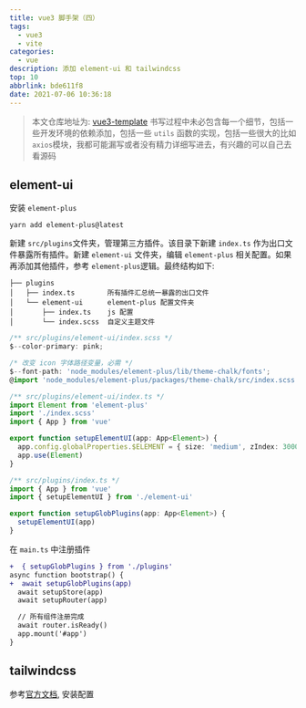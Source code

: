 ```yaml
---
title: vue3 脚手架（四）
tags:
  - vue3
  - vite
categories:
  - vue
description: 添加 element-ui 和 tailwindcss
top: 10
abbrlink: bde611f8
date: 2021-07-06 10:36:18
---
```


> 本文仓库地址为: [vue3-template](https://github.com/lost-dream/vue3-template)
> 书写过程中未必包含每一个细节，包括一些开发环境的依赖添加，包括一些 `utils` 函数的实现，包括一些很大的比如 `axios`模块，我都可能漏写或者没有精力详细写进去，有兴趣的可以自己去看源码

## element-ui

安装 `element-plus`

```shell
yarn add element-plus@latest
```

新建 `src/plugins`文件夹，管理第三方插件。该目录下新建 `index.ts` 作为出口文件暴露所有插件。新建 `element-ui` 文件夹，编辑 `element-plus` 相关配置。如果再添加其他插件，参考 `element-plus`逻辑。最终结构如下:

```plain
├── plugins
│   ├── index.ts        所有插件汇总统一暴露的出口文件
│   └── element-ui      element-plus 配置文件夹
│       ├── index.ts    js 配置
│       └── index.scss  自定义主题文件
```

```ts
/** src/plugins/element-ui/index.scss */
$--color-primary: pink;

/* 改变 icon 字体路径变量，必需 */
$--font-path: 'node_modules/element-plus/lib/theme-chalk/fonts';
@import 'node_modules/element-plus/packages/theme-chalk/src/index.scss';

/** src/plugins/element-ui/index.ts */
import Element from 'element-plus'
import './index.scss'
import { App } from 'vue'

export function setupElementUI(app: App<Element>) {
  app.config.globalProperties.$ELEMENT = { size: 'medium', zIndex: 3000 }
  app.use(Element)
}

/** src/plugins/index.ts */
import { App } from 'vue'
import { setupElementUI } from './element-ui'

export function setupGlobPlugins(app: App<Element>) {
  setupElementUI(app)
}
```

在 `main.ts` 中注册插件

```diff
+  { setupGlobPlugins } from './plugins'
async function bootstrap() {
+  await setupGlobPlugins(app)
  await setupStore(app)
  await setupRouter(app)

  // 所有组件注册完成
  await router.isReady()
  app.mount('#app')
}
```

## tailwindcss

参考[官方文档](https://tailwindcss.com/docs/guides/vue-3-vite#setting-up-tailwind-css), 安装配置
